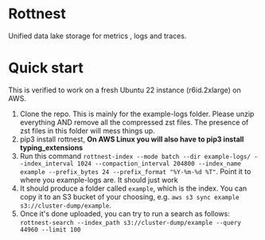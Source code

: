 # Rottnest
Unified data lake storage for metrics , logs and traces. 

# Quick start
This is verified to work on a fresh Ubuntu 22 instance (r6id.2xlarge) on AWS.

1. Clone the repo. This is mainly for the example-logs folder. Please unzip everything AND remove all the compressed zst files. The presence of zst files in this folder will mess things up.
2. pip3 install rottnest, **On AWS Linux you will also have to pip3 install typing_extensions**
3. Run this command `rottnest-index --mode batch --dir example-logs/ --index_interval 1024 --compaction_interval 204800 --index_name example --prefix_bytes 24 --prefix_format "%Y-%m-%d %T"`. Point it to where you example-logs are. It should just work
4. It should produce a folder called `example`, which is the index. You can copy it to an S3 bucket of your choosing, e.g. `aws s3 sync example s3://cluster-dump/example`.
5. Once it's done uploaded, you can try to run a search as follows: `rottnest-search --index_path s3://cluster-dump/example --query 44960 --limit 100`
